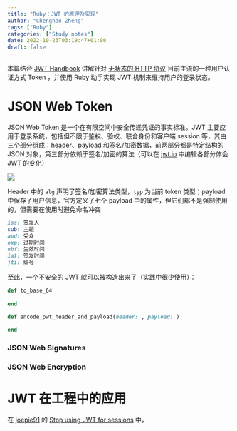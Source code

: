 ```yaml
---
title: "Ruby：JWT 的原理及实现"
author: "Chenghao Zheng"
tags: ["Ruby"]
categories: ["Study notes"]
date: 2022-10-23T03:19:47+01:00
draft: false
---
```


本篇结合 [JWT Handbook](https://auth0.com/resources/ebooks/jwt-handbook) 讲解针对 [无状态的 HTTP 协议](https://en.wikipedia.org/wiki/Stateless_protocol) 目前主流的一种用户认证方式 Token ，并使用 Ruby 动手实现 JWT 机制来维持用户的登录状态。

# JSON Web Token

JSON Web Token 是一个在有限空间中安全传递凭证的事实标准。JWT 主要应用于登录系统，包括但不限于鉴权、验权、联合身份和客户端 session 等，其由三个部分组成：header、payload 和签名/加密数据，前两部分都是特定结构的 JSON 对象，第三部分依赖于签名/加密的算法（可以在 [jwt.io](https://jwt.io/) 中编辑各部分体会 JWT 的变化）

![](/images/ruby-jwt-example.png)

Header 中的 `alg` 声明了签名/加密算法类型，`typ` 为当前 token 类型；payload 中保存了用户信息，官方定义了七个 payload 中的属性，但它们都不是强制使用的，但需要在使用时避免命名冲突

```ruby
iss: 签发人
sub: 主题
aud: 受众
exp: 过期时间
nbf: 生效时间
iat: 签发时间
jti: 编号
```

至此，一个不安全的 JWT 就可以被构造出来了（实践中很少使用）：

```ruby
def to_base_64
            
end

def encode_pwt_header_and_payload(header: , payload: )

end
```



### JSON Web Signatures

### JSON Web Encryption



# JWT 在工程中的应用





在 [joepie91](http://cryto.net/~joepie91/) 的 [Stop using JWT for sessions](http://cryto.net/~joepie91/blog/2016/06/13/stop-using-jwt-for-sessions/) 中，